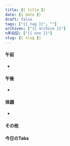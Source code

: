 ```yaml
---
title: {{ title }}
date: {{ date }}
draft: false
tags: ["{{ tag }}", ""]
archives: ["{{ archive }}"]
n年日記: ["{{ nnn }}"]
slug: {{ slug }}
---
```

#### 午前
- 
#### 午後
- 
#### 体調
- 
#### その他
#### 今日のTabs

